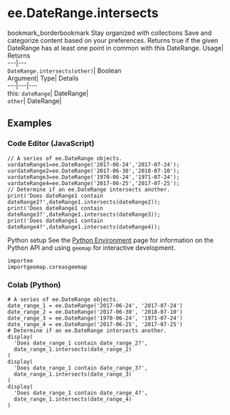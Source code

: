  
#  ee.DateRange.intersects 
bookmark_borderbookmark Stay organized with collections  Save and categorize content based on your preferences. 
Returns true if the given DateRange has at least one point in common with this DateRange. Usage| Returns  
---|---  
`DateRange.intersects(other)`| Boolean  
Argument| Type| Details  
---|---|---  
this: `dateRange`| DateRange|   
`other`| DateRange|   
## Examples
### Code Editor (JavaScript)
```
// A series of ee.DateRange objects.
vardateRange1=ee.DateRange('2017-06-24','2017-07-24');
vardateRange2=ee.DateRange('2017-06-30','2018-07-10');
vardateRange3=ee.DateRange('1970-06-24','1971-07-24');
vardateRange4=ee.DateRange('2017-06-25','2017-07-25');
// Determine if an ee.DateRange intersects another.
print('Does dateRange1 contain dateRange2?',dateRange1.intersects(dateRange2));
print('Does dateRange1 contain dateRange3?',dateRange1.intersects(dateRange3));
print('Does dateRange1 contain dateRange4?',dateRange1.intersects(dateRange4));
```

Python setup
See the [ Python Environment](https://developers.google.com/earth-engine/guides/python_install) page for information on the Python API and using `geemap` for interactive development.
```
importee
importgeemap.coreasgeemap
```

### Colab (Python)
```
# A series of ee.DateRange objects.
date_range_1 = ee.DateRange('2017-06-24', '2017-07-24')
date_range_2 = ee.DateRange('2017-06-30', '2018-07-10')
date_range_3 = ee.DateRange('1970-06-24', '1971-07-24')
date_range_4 = ee.DateRange('2017-06-25', '2017-07-25')
# Determine if an ee.DateRange intersects another.
display(
  'Does date_range_1 contain date_range_2?',
  date_range_1.intersects(date_range_2)
)
display(
  'Does date_range_1 contain date_range_3?',
  date_range_1.intersects(date_range_3)
)
display(
  'Does date_range_1 contain date_range_4?',
  date_range_1.intersects(date_range_4)
)
```

